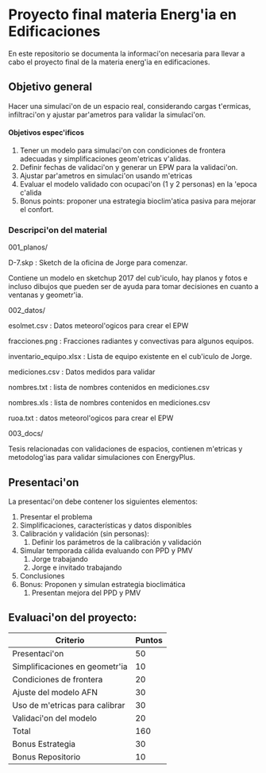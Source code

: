 #  Proyecto final materia Energ'ia en Edificaciones

En este repositorio se documenta la informaci'on necesaria para llevar a
cabo el proyecto final  de la materia energ'ia en edificaciones.

## Objetivo general
Hacer una simulaci'on de un espacio real, considerando cargas t'ermicas, infiltraci'on y ajustar
par'ametros para validar la simulaci'on.



#### Objetivos espec'ificos

1. Tener un modelo para simulaci'on con condiciones de frontera adecuadas y simplificaciones
geom'etricas v'alidas.
1. Definir fechas de validaci'on y generar un EPW para la validaci'on.
1. Ajustar par'ametros en simulaci'on usando m'etricas
1. Evaluar el modelo validado con ocupaci'on (1 y 2 personas) en la 'epoca  c'alida
1. Bonus points: proponer una estrategia bioclim'atica pasiva para mejorar el confort.



### Descripci'on del material

001_planos/  

D-7.skp : Sketch de la oficina de Jorge para comenzar.

Contiene un modelo en sketchup 2017 del cub'iculo, hay planos y fotos e incluso dibujos que pueden ser de ayuda para tomar decisiones en cuanto a ventanas y geometr'ia.


002_datos/

esolmet.csv : Datos meteorol'ogicos para crear el EPW

fracciones.png : Fracciones radiantes y convectivas para algunos equipos.

inventario_equipo.xlsx : Lista de equipo existente en el cub'iculo de Jorge.

mediciones.csv : Datos medidos para validar

nombres.txt : lista de nombres contenidos en mediciones.csv

nombres.xls : lista de nombres contenidos en mediciones.csv

ruoa.txt : datos meteorol'ogicos para crear el EPW


003_docs/

Tesis relacionadas con validaciones de espacios, contienen m'etricas y metodolog'ias para validar simulaciones con EnergyPlus.


## Presentaci'on

La presentaci'on debe contener los siguientes elementos:

1. Presentar el problema
1. Simplificaciones, características y datos disponibles
1. Calibración y validación (sin personas):
    1. Definir los parámetros de la calibración y validación
1. Simular temporada cálida  evaluando con PPD y PMV
    1. Jorge trabajando
    1. Jorge e invitado trabajando
1. Conclusiones
1. Bonus: Proponen y simulan estrategia bioclimática
    1. Presentan mejora del PPD y PMV

## Evaluaci'on del proyecto:

| Criterio                       |     Puntos |
| ----------------------         |---------   |
| Presentaci'on                  |     50     |
| Simplificaciones en geometr'ia |     10     |
| Condiciones de frontera        |     20     |
| Ajuste del modelo AFN          |     30     |
| Uso de m'etricas para calibrar |     30     |
| Validaci'on del modelo         |     20     |
| Total                          |     160    |
| Bonus Estrategia               |     30     |
| Bonus Repositorio              |     10     |
